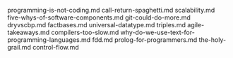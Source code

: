 programming-is-not-coding.md
call-return-spaghetti.md
scalability.md
five-whys-of-software-components.md
git-could-do-more.md
dryvscbp.md
factbases.md
universal-datatype.md
triples.md
agile-takeaways.md
compilers-too-slow.md
why-do-we-use-text-for-programming-languages.md
fdd.md
prolog-for-programmers.md
the-holy-grail.md
control-flow.md
